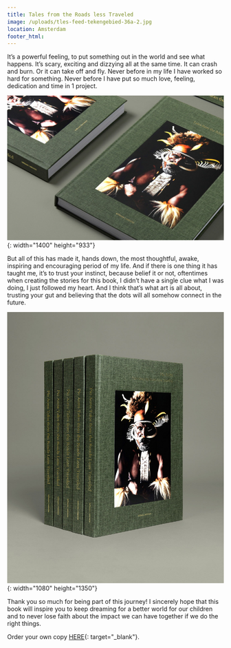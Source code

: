 ```yaml
---
title: Tales from the Roads less Traveled
image: /uploads/tles-feed-tekengebied-36a-2.jpg
location: Amsterdam
footer_html:
---
```


It’s a powerful feeling, to put something out in the world and see what happens. It’s scary, exciting and dizzying all at the same time. It can crash and burn. Or it can take off and fly. Never before in my life I have worked so hard for something. Never before I have put so much love, feeling, dedication and time in 1 project.&nbsp;

![](/uploads/tles-feed-tekengebied-36.jpg){: width="1400" height="933"}

But all of this has made it, hands down, the most thoughtful, awake, inspiring and encouraging period of my life. And if there is one thing it has taught me, it’s to trust your instinct, because belief it or not, oftentimes when creating the stories for this book, I didn’t have a single clue what I was doing, I just followed my heart. And I think that’s what art is all about, trusting your gut and believing that the dots will all somehow connect in the future.

![](/uploads/tles-feed-tekengebied-38.jpg){: width="1080" height="1350"}

Thank you so much for being part of this journey\! I sincerely hope that this book will inspire you to keep dreaming for a better world for our children and to never lose faith about the impact we can have together if we do the right things.&nbsp;

Order your own copy [HERE](https://shop.pieaerts.com/collections/book){: target="_blank"}.&nbsp;